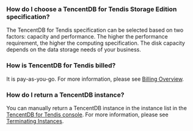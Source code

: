 ### How do I choose a TencentDB for Tendis Storage Edition specification? 
The TencentDB for Tendis specification can be selected based on two factors: capacity and performance. The higher the performance requirement, the higher the computing specification. The disk capacity depends on the data storage needs of your business.

### How is TencentDB for Tendis billed?
It is pay-as-you-go. For more information, please see [Billing Overview](https://cloud.tencent.com/document/product/1363/50852).

### How do I return a TencentDB instance? 
You can manually return a TencentDB instance in the instance list in the [TencentDB for Tendis console](https://console.cloud.tencent.com/tendis). For more information, please see [Terminating Instances](https://cloud.tencent.com/document/product/1363/50935).

